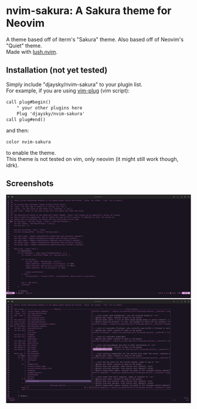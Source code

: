 # nvim-sakura: A Sakura theme for Neovim
A theme based off of iterm's "Sakura" theme. Also based off of Neovim's "Quiet" theme.  
Made with [lush.nvim](https://github.com/rktjmp/lush.nvim).

## Installation (not yet tested)
Simply include "djaysky/nvim-sakura" to your plugin list.  
For example, if you are using [vim-plug](https://github.com/junegunn/vim-plug) (vim script):
```nvim
call plug#begin()
    " your other plugins here
    Plug 'djaysky/nvim-sakura'
call plug#end()
```
and then:
```
color nvim-sakura
```
to enable the theme.  
This theme is not tested on vim, only neovim (it might still work though, idrk).

## Screenshots
![](images/1.png)
![](images/2.png)
